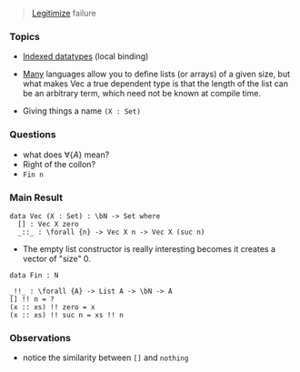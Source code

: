 > [Legitimize](https://youtu.be/37ENUdO8IVU?t=1202) failure


### Topics
- [Indexed datatypes](https://agda.readthedocs.io/en/v2.5.4/language/data-types.html#indexed-datatypes) (local binding)


- [Many](https://www.cse.chalmers.se/~ulfn/papers/afp08/tutorial.pdf) languages allow you to define lists (or arrays) of a given size, but what makes Vec a true dependent type is that the length of the list can be an arbitrary term, which need not be known at compile time.
- Giving things a name `(X : Set)`

### Questions
  - what does $\forall \{A\}$ mean?
  - Right of the collon?
  - `Fin n`


### Main Result
```
data Vec (X : Set) : \bN -> Set where 
  [] : Vec X zero 
  _::_ : \forall {n} -> Vec X n -> Vec X (suc n) 
```
- The empty list constructor is really interesting becomes it creates a vector of "size" 0.

```
data Fin : N 
```

```
_!!_ : \forall {A} -> List A -> \bN -> A 
[] !! n = ? 
(x :: xs) !! zero = x
(x :: xs) !! suc n = xs !! n 
```

### Observations
- notice the similarity between `[]` and `nothing`

  

